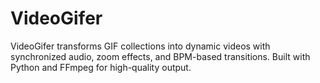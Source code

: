 # VideoGifer
VideoGifer transforms GIF collections into dynamic videos with synchronized audio, zoom effects, and BPM-based transitions. Built with Python and FFmpeg for high-quality output.
